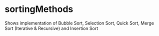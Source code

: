 # sortingMethods
Shows implementation of Bubble Sort, Selection Sort, Quick Sort, Merge Sort (Iterative &amp; Recursive) and Insertion Sort 
